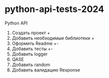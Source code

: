 # python-api-tests-2024
Python API

1. Создать проект  +
2. Добавить необходимые библиотеки + 
3. Оформить Readme +-
4. Добавить тесты +-
5. Добавить logger
6. QASE
7. Добавить random
8. Добавить валидацию Response